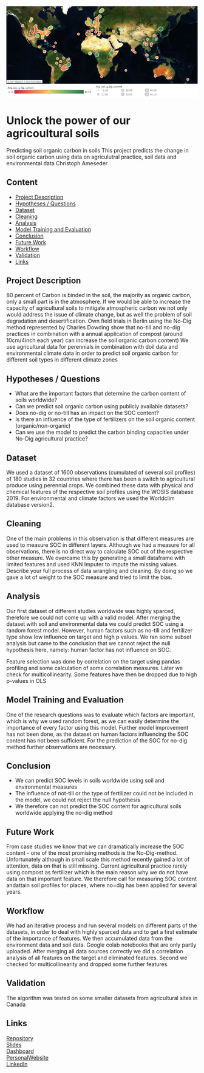 <img src="https://github.com/C-Ameseder/1.2_Change_in_SOC_for_agr_practice/blob/main/6.Images/1.SOC_in_perenials_dahboard.png" alt="SOC in Dataset" width="800"/>

# Unlock the power of our agricoultural soils
Predicting soil organic carbon in soils
This project predicts the change in soil organic carbon using data on agriculutral practice, soil data and environmental data
Christoph Ameseder

## Content
- [Project Description](#project-description)
- [Hypotheses / Questions](#hypotheses-questions)
- [Dataset](#dataset)
- [Cleaning](#cleaning)
- [Analysis](#analysis)
- [Model Training and Evaluation](#model-training-and-evaluation)
- [Conclusion](#conclusion)
- [Future Work](#future-work)
- [Workflow](#workflow)
- [Validation](#validation)
- [Links](#links)

## Project Description
80 percent of Carbon is binded in the soil, the majority as organic carbon, only a small part is in the atmosphere. If we would be able to increase the capacity of agricultural soils to mitigate atmospheric carbon we not only would address the issue of climate change, but as well the problem of soil degradation and desertification. Own field trials in Berlin using the No-Dig method represented by Charles Dowding show that no-till and no-dig practices in combination with a annual application of compost (around 10cm/4inch each year) can increase the soil organic carbon content) We use agricultural data for perennials in combination with doil data and environmental climate data in order to predict soil organic carbon for different soil types in different climate zones

## Hypotheses / Questions
* What are the important factors that determine the carbon content of soils worldwide?
* Can we predict soil organic carbon using publicly available datasets?
* Does no-dig or no-till has an impact on the SOC content? 
* Is there an influence of the type of fertilizers on the soil organic content (organic/non-organic)
* Can we use the model to predict the carbon binding capacities under No-Dig agricultural practice?


## Dataset
We used a dataset of 1600 observations (cumulated of several soil profiles) of 180 studies in 32 countries where there has been a switch to agricultural produce using perennial crops. We combined these data with physical and chemical features of the respective soil profiles using the WOSIS database 2019. For environmental and climate factors we used the Worldclim database version2.


## Cleaning
One of the main problems in this observation is that different measures are used to measure SOC in different layers. Although we had a measure for all observations, there is no direct way to calculate SOC out of the respective other measure. We overcame this by generating a small dataframe with limited features and used KNN Imputer to impute the missing values. Describe your full process of data wrangling and cleaning. By doing so we gave a lot of weight to the SOC measure and tried to limit the bias.

## Analysis
Our first dataset of different studies worldwide was highly sparced, therefore we could not come up with a valid model. After merging the dataset with soil and environmental data we could predict SOC using a random forest model.
However, human factors such as no-till and fertilizer type show low influence on target and high p values. We ran some subset analysis but came to the conclusion that we cannot reject the null hypothesis here, namely: human factor has not influence on SOC.

Feature selection was done by correlation on the target using pandas profiling and some calculation of some correlation measures. Later we check for multicollinearity.
Some features have then be dropped due to high p-values in OLS

## Model Training and Evaluation
One of the research questions was to evaluate which factors are important, which is why we used random forest, as we can easily determine the importance of every factor using this model. Further model improvement has not been done, as the dataset on human factors influencing the SOC content has not been sufficient. For the prediction of the SOC for no-dig method further observations are necessary.

## Conclusion
* We can predict SOC levels in soils worldwide using soil and environmental measures
* The influence of not-till or the type of fertilizer could not be included in the model, we could not reject the null hypothesis
* We therefore can not predict the SOC content for agricultural soils worldwide applying the no-dig method

## Future Work
From case studies we know that we can dramatically increase the SOC content - one of the most promising methods is the No-Dig-method. Unfortunately although in small scale this method recently gained a lot of attention, data on that is still missing. Current agricultural practice rarely using compost as fertilizer which is the main reason why we do not have data on that important feature. We therefore call for measuring SOC content andattain soil profiles for places, where no=dig has been applied for several years.

## Workflow
We had an iterative process and run several models on different parts of the datasets, in order to deal with highly sparced data and to get a first estimate of the importance of features. We then accumulated data from the environment data and soil data. Google colab notebooks that are only partly uploaded. After merging all data sources correctly we did a correlation analysis of all features on the target and eliminated features. Second we checked for multicollinearity and dropped some further features.

## Validation
The algorithm was tested on some smaller datasets from agricultural sites in Canada




## Links



[Repository](https://github.com/C-Ameseder/1.2_Change_in_SOC_for_agr_practice/)   
[Slides](https://prezi.com/p/adl5ei_ty8wb/carbon-sequestration-for-agricultural-soils/?present=1/)    
[Dashboard](https://public.tableau.com/profile/christoph7221#!/vizhome/SOC-perenials/Dashboard1?publish=yes)   
[PersonalWebsite](https://christophameseder.com)    
[LinkedIn](https://linkedin.com/in/christoph-ameseder.com) 
